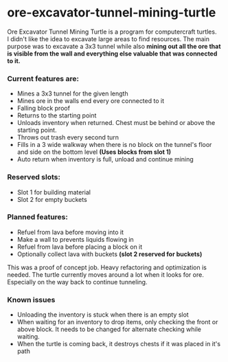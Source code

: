 # ore-excavator-tunnel-mining-turtle
Ore Excavator Tunnel Mining Turtle is a program for computercraft turtles. \
I didn't like the idea to excavate large areas to find resources. The main purpose was to excavate a 3x3 tunnel while also **mining out all the ore that is visible from the wall and everything else valuable that was connected to it.**

### Current features are:
- Mines a 3x3 tunnel for the given length
- Mines ore in the walls end every ore connected to it
- Falling block proof
- Returns to the starting point
- Unloads inventory when returned. Chest must be behind or above the starting point.
- Throws out trash every second turn
- Fills in a 3 wide walkway when there is no block on the tunnel's floor and side on the bottom level **(Uses blocks from slot 1)**
- Auto return when inventory is full, unload and continue mining

### Reserved slots:
- Slot 1 for building material
- Slot 2 for empty buckets

### Planned features:
- Refuel from lava before moving into it
- Make a wall to prevents liquids flowing in
- Refuel from lava before placing a block on it
- Optionally collect lava with buckets **(slot 2 reserved for buckets)**


This was a proof of concept job. Heavy refactoring and optimization is needed. The turtle currently moves around a lot when it looks for ore. Especially on the way back to continue tunneling.


### Known issues
- Unloading the inventory is stuck when there is an empty slot
- When waiting for an inventory to drop items, only checking the front or above block. It needs to be changed for alternate checking while waiting.
- When the turtle is coming back, it destroys chests if it was placed in it's path
